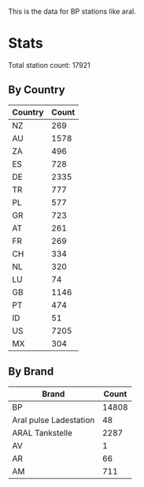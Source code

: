 This is the data for BP stations like aral.


# Stats

Total station count: 17921
## By Country

| Country | Count
| - | - 
| NZ | 269
| AU | 1578
| ZA | 496
| ES | 728
| DE | 2335
| TR | 777
| PL | 577
| GR | 723
| AT | 261
| FR | 269
| CH | 334
| NL | 320
| LU | 74
| GB | 1146
| PT | 474
| ID | 51
| US | 7205
| MX | 304
## By Brand

| Brand | Count
| - | - 
| BP | 14808
| Aral pulse Ladestation | 48
| ARAL Tankstelle | 2287
| AV | 1
| AR | 66
| AM | 711
